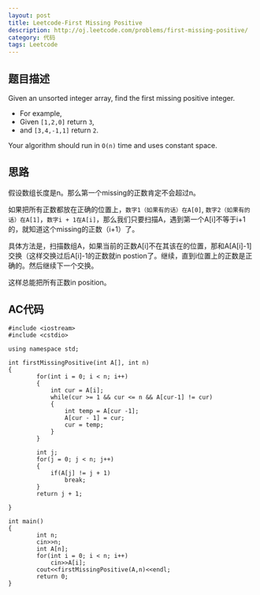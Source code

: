 ```yaml
---
layout: post
title: Leetcode-First Missing Positive
description: http://oj.leetcode.com/problems/first-missing-positive/
category: 代码
tags: Leetcode
---
```

## 题目描述

Given an unsorted integer array, find the first missing positive integer.

*   For example,
*   Given `[1,2,0]` return `3`,
*   and `[3,4,-1,1]` return `2`.

Your algorithm should run in `O(n)` time and uses constant space.


## 思路

假设数组长度是n。那么第一个missing的正数肯定不会超过n。

如果把所有正数都放在正确的位置上，`数字1（如果有的话）在A[0]`, `数字2（如果有的话）在A[1]`，`数字i + 1在A[i]`，那么我们只要扫描A，遇到第一个A[i]不等于i+1的，就知道这个missing的正数（i+1）了。

具体方法是，扫描数组A，如果当前的正数A[i]不在其该在的位置，那和A[A[i]-1]交换（这样交换过后A[i]-1的正数就in postion了。继续，直到i位置上的正数是正确的。然后继续下一个交换。

这样总能把所有正数in position。

## AC代码

    #include <iostream>
    #include <cstdio>
    
    using namespace std;
    
    int firstMissingPositive(int A[], int n)
    {
        	for(int i = 0; i < n; i++)
        	{
        		int cur = A[i];
        		while(cur >= 1 && cur <= n && A[cur-1] != cur)
        		{
        			int temp = A[cur -1];
        			A[cur - 1] = cur;
        			cur = temp;
        		}
        	}
        
        	int j;
        	for(j = 0; j < n; j++)
        	{
        		if(A[j] != j + 1)
        			break;
        	}
        	return j + 1;
        	
    }
    
    int main()
    {
        	int n;
        	cin>>n;
        	int A[n];
        	for(int i = 0; i < n; i++)
        		cin>>A[i];
        	cout<<firstMissingPositive(A,n)<<endl;
        	return 0;
    }
    